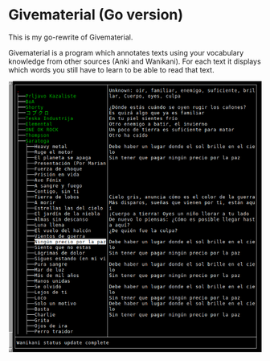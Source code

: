 # Givematerial (Go version)

This is my go-rewrite of Givematerial.

Givematerial is a program which annotates texts using your vocabulary
knowledge from other sources (Anki and Wanikani). For each text it displays
which words you still have to learn to be able to read that text.

![Screenshot of Givematerial](images/screenshot.png)
